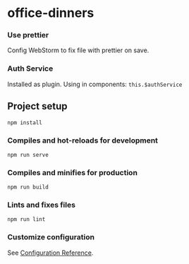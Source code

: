 # office-dinners

### Use prettier

Config WebStorm to fix file with prettier on save.

### Auth Service

Installed as plugin. Using in components: `this.$authService`

## Project setup

```
npm install
```

### Compiles and hot-reloads for development

```
npm run serve
```

### Compiles and minifies for production

```
npm run build
```

### Lints and fixes files

```
npm run lint
```

### Customize configuration

See [Configuration Reference](https://cli.vuejs.org/config/).
